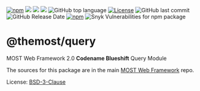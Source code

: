 [![npm](https://img.shields.io/npm/v/@themost%2Fquery.svg)](https://www.npmjs.com/package/@themost%2Fquery)
![](https://img.shields.io/david/themost-framework/themost?path=modules%2F%40themost%2Fquery) ![](https://img.shields.io/david/peer/themost-framework/themost?path=modules%2F%40themost%2Fquery)
![](https://img.shields.io/david/dev/themost-framework/themost?path=modules%2F%40themost%2Fquery)
![GitHub top language](https://img.shields.io/github/languages/top/themost-framework/themost)
[![License](https://img.shields.io/npm/l/@themost/query)](https://github.com/themost-framework/themost/blob/master/LICENSE)
![GitHub last commit](https://img.shields.io/github/last-commit/themost-framework/themost)
![GitHub Release Date](https://img.shields.io/github/release-date/themost-framework/themost)
[![npm](https://img.shields.io/npm/dw/@themost/data)](https://www.npmjs.com/package/@themost%2Fquery)
![Snyk Vulnerabilities for npm package](https://img.shields.io/snyk/vulnerabilities/npm/@themost/query)

# @themost/query
MOST Web Framework 2.0 **Codename Blueshift** Query Module

The sources for this package are in the main [MOST Web Framework](http://github.com/kbarbounakis/themost) repo.

License: [BSD-3-Clause](https://github.com/kbarbounakis/themost/blob/master/LICENSE)
